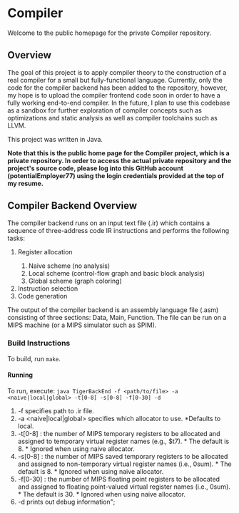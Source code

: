 # Compiler
Welcome to the public homepage for the private Compiler repository.

## Overview
The goal of this project is to apply compiler theory to the construction of a real compiler for a small but fully-functional language. Currently, only the code for the compiler backend has been added to the repository, however, my hope is to upload the compiler frontend code soon in order to have a fully working end-to-end compiler. In the future, I plan to use this codebase as a sandbox for further exploration of compiler concepts such as optimizations and static analysis as well as compiler toolchains such as LLVM.

This project was written in Java.

<strong>Note that this is the public home page for the Compiler project, which is a private repository. In order to access the actual private repository and the project's source code, please log into this GitHub account (potentialEmployer77) using the login credentials provided at the top of my resume.</strong>

## Compiler Backend Overview

The compiler backend runs on an input text file (.ir) which contains a sequence of three-address code IR instructions and performs the following tasks:

<ol>
  <li>Register allocation</li>
  <ol>
    <li>Naive scheme (no analysis)</li>
    <li>Local scheme (control-flow graph and basic block analysis)</li>
    <li>Global scheme (graph coloring)</li>
  </ol>
  <li>Instruction selection</li>
  <li>Code generation</li>
</ol>

The output of the compiler backend is an assembly language file (.asm) consisting of three sections: Data, Main, Function. The file can be run on a MIPS machine (or a MIPS simulator such as SPIM).

### Build Instructions

To build, run `make`.

#### Running

To run, execute: 
`java TigerBackEnd -f <path/to/file> -a <naive|local|global> -t[0-8] -s[0-8] -f[0-30] -d`
  1. -f <filename> specifies path to .ir file.
  2. -a <naive|local|global> specifies which allocator to use. 
    *Defaults to local.
  3. -t[0-8] : the number of MIPS temporary registers to be allocated and  assigned to temporary virtual register names (e.g., $t7). 
    * The default is 8. 
    * Ignored when using naive allocator.
  4. -s[0-8] : the number of MIPS saved temporary registers to be allocated and assigned to non-temporary virtual register names (i.e., 0sum). 
    * The default is 8. 
    * Ignored when using naive allocator.
  5. -f[0-30] : the number of MIPS floating point registers to be allocated and assigned to floating point-valued virtual register names (i.e., 0sum). 
    * The default is 30. 
    * Ignored when using naive allocator.
  6. -d prints out debug information";
